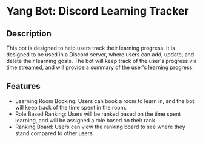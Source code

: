 # Yang Bot: Discord Learning Tracker

## Description

This bot is designed to help users track their learning progress. It is designed to be used in a Discord server, where users can add, update, and delete their learning goals. The bot will keep track of the user's progress via time streamed, and will provide a summary of the user's learning progress.

## Features

- Learning Room Booking: Users can book a room to learn in, and the bot will keep track of the time spent in the room.
- Role Based Ranking: Users will be ranked based on the time spent learning, and will be assigned a role based on their rank.
- Ranking Board: Users can view the ranking board to see where they stand compared to other users.
